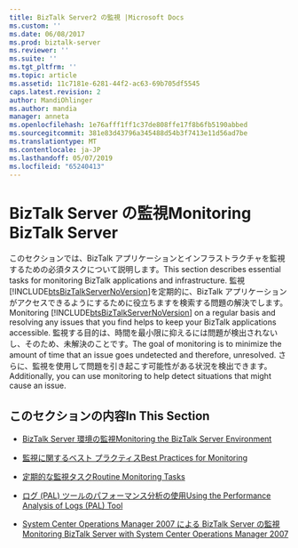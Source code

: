```yaml
---
title: BizTalk Server2 の監視 |Microsoft Docs
ms.custom: ''
ms.date: 06/08/2017
ms.prod: biztalk-server
ms.reviewer: ''
ms.suite: ''
ms.tgt_pltfrm: ''
ms.topic: article
ms.assetid: 11c7181e-6281-44f2-ac63-69b705df5545
caps.latest.revision: 2
author: MandiOhlinger
ms.author: mandia
manager: anneta
ms.openlocfilehash: 1e76afff1ff1c37de808ffe17f8b6fb5190abbed
ms.sourcegitcommit: 381e83d43796a345488d54b3f7413e11d56ad7be
ms.translationtype: MT
ms.contentlocale: ja-JP
ms.lasthandoff: 05/07/2019
ms.locfileid: "65240413"
---
```

# <a name="monitoring-biztalk-server"></a><span data-ttu-id="f4c34-102">BizTalk Server の監視</span><span class="sxs-lookup"><span data-stu-id="f4c34-102">Monitoring BizTalk Server</span></span>
<span data-ttu-id="f4c34-103">このセクションでは、BizTalk アプリケーションとインフラストラクチャを監視するための必須タスクについて説明します。</span><span class="sxs-lookup"><span data-stu-id="f4c34-103">This section describes essential tasks for monitoring BizTalk applications and infrastructure.</span></span> <span data-ttu-id="f4c34-104">監視[!INCLUDE[btsBizTalkServerNoVersion](../includes/btsbiztalkservernoversion-md.md)]を定期的に、BizTalk アプリケーションがアクセスできるようにするために役立ちますを検索する問題の解決でします。</span><span class="sxs-lookup"><span data-stu-id="f4c34-104">Monitoring [!INCLUDE[btsBizTalkServerNoVersion](../includes/btsbiztalkservernoversion-md.md)] on a regular basis and resolving any issues that you find helps to keep your BizTalk applications accessible.</span></span> <span data-ttu-id="f4c34-105">監視する目的は、時間を最小限に抑えるには問題が検出されないし、そのため、未解決のことです。</span><span class="sxs-lookup"><span data-stu-id="f4c34-105">The goal of monitoring is to minimize the amount of time that an issue goes undetected and therefore, unresolved.</span></span> <span data-ttu-id="f4c34-106">さらに、監視を使用して問題を引き起こす可能性がある状況を検出できます。</span><span class="sxs-lookup"><span data-stu-id="f4c34-106">Additionally, you can use monitoring to help detect situations that might cause an issue.</span></span>  
  
## <a name="in-this-section"></a><span data-ttu-id="f4c34-107">このセクションの内容</span><span class="sxs-lookup"><span data-stu-id="f4c34-107">In This Section</span></span>  
  
-   [<span data-ttu-id="f4c34-108">BizTalk Server 環境の監視</span><span class="sxs-lookup"><span data-stu-id="f4c34-108">Monitoring the BizTalk Server Environment</span></span>](../technical-guides/monitoring-the-biztalk-server-environment.md)  
  
-   [<span data-ttu-id="f4c34-109">監視に関するベスト プラクティス</span><span class="sxs-lookup"><span data-stu-id="f4c34-109">Best Practices for Monitoring</span></span>](../technical-guides/best-practices-for-monitoring.md)  
  
-   [<span data-ttu-id="f4c34-110">定期的な監視タスク</span><span class="sxs-lookup"><span data-stu-id="f4c34-110">Routine Monitoring Tasks</span></span>](../technical-guides/routine-monitoring-tasks.md)  
  
-   [<span data-ttu-id="f4c34-111">ログ (PAL) ツールのパフォーマンス分析の使用</span><span class="sxs-lookup"><span data-stu-id="f4c34-111">Using the Performance Analysis of Logs (PAL) Tool</span></span>](../technical-guides/using-the-performance-analysis-of-logs-pal-tool.md)  
  
-   [<span data-ttu-id="f4c34-112">System Center Operations Manager 2007 による BizTalk Server の監視</span><span class="sxs-lookup"><span data-stu-id="f4c34-112">Monitoring BizTalk Server with System Center Operations Manager 2007</span></span>](../technical-guides/monitoring-biztalk-server-with-system-center-operations-manager-2007.md)